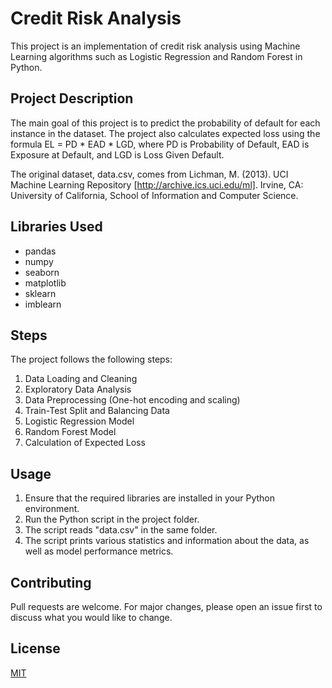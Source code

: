 # Credit Risk Analysis

This project is an implementation of credit risk analysis using Machine Learning algorithms such as Logistic Regression and Random Forest in Python.

## Project Description

The main goal of this project is to predict the probability of default for each instance in the dataset. The project also calculates expected loss using the formula EL = PD * EAD * LGD, where PD is Probability of Default, EAD is Exposure at Default, and LGD is Loss Given Default.

The original dataset, data.csv, comes from
Lichman, M. (2013). UCI Machine Learning Repository [http://archive.ics.uci.edu/ml]. Irvine, CA: University of California, School of Information and Computer Science.

## Libraries Used

- pandas
- numpy
- seaborn
- matplotlib
- sklearn
- imblearn

## Steps

The project follows the following steps:

1. Data Loading and Cleaning
2. Exploratory Data Analysis
3. Data Preprocessing (One-hot encoding and scaling)
4. Train-Test Split and Balancing Data
5. Logistic Regression Model
6. Random Forest Model
7. Calculation of Expected Loss

## Usage

1. Ensure that the required libraries are installed in your Python environment.
2. Run the Python script in the project folder.
3. The script reads "data.csv" in the same folder. 
4. The script prints various statistics and information about the data, as well as model performance metrics.

## Contributing

Pull requests are welcome. For major changes, please open an issue first to discuss what you would like to change.

## License

[MIT](https://choosealicense.com/licenses/mit/)
